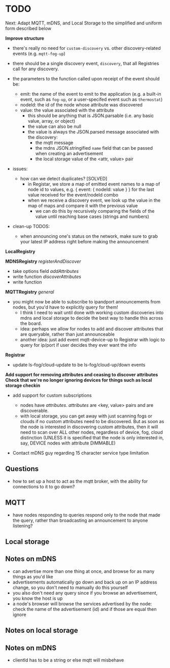 # TODO

Next: Adapt MQTT, mDNS, and Local Storage to the simplified and uniform form described below

**Improve structure**
- there's really no need for `custom-discovery` vs. other discovery-related events (e.g. `mqtt-fog-up`)
- there should be a single discovery event, `discovery`, that all Registries call for any discovery.
- the parameters to the function called upon receipt of the event should be:
    - emit: the name of the event to emit to the application (e.g. a built-in event, such as `fog-up`, or a user-specifed event such as `thermostat`)
    - nodeId: the id of the node whose attribute was discovered
    - value: the value associated with the attribute
        - this should be anything that is JSON.parsable (i.e. any basic value, array, or object)
        - the value can also be null
        - the value is always the JSON.parsed message associated with the discovery:
            - the mqtt message
            - the mdns JSON.stringified `name` field that can be passed when creating an advertisement
            - the local storage value of the <attr, value> pair

- issues:
    - how can we detect duplicates? [SOLVED]
        - in Registar, we store a map of emitted event names to a map of node id to values, e.g.
            {
                event: {
                    nodeId: value
                }
            }
          for the last value received for the event/nodeId combo
        - when we receive a discovery event, we look up the value in the map of maps and compare it with the previous value
            - we can do this by recursively comparing the fields of the value until reaching base cases (strings and numbers)

- clean-up TODOS:
    - when announcing one's status on the network, make sure to grab your latest IP address right before making the announcement

**LocalRegistry**

**MDNSRegistry**
*registerAndDiscover*
- take options field
*addAttributes*
- write function
*discoverAttributes*
- write function

**MQTTRegistry**
*general*
- you might now be able to subscribe to ipandport announcements from nodes, but you'd have to explicitly query for them!
    - I think I need to wait until done with working custom discoveries into mdns and local storage to decide the best way to handle this across the board.
    - idea: perhaps we allow for nodes to add and discover attributes that are queryable, rather than just announceable
    - another idea: just add event mqtt-device-up to Registrar with logic to query for ip/port if user decides they ever want the info

**Registrar**
- update ls-fog/cloud-update to be ls-fog/cloud-up/down events

**Add support for removing attributes and ceasing to discover attributes**
**Check that we're no longer ignoring devices for things such as local storage checkin**

- add support for custom subscriptions
    - nodes have _attributes_. _attributes_ are <key, value> pairs and are discoverable.
    - with local storage, you can get away with just scanning fogs or clouds if no custom attributes need to be discovered. But as soon as the node is interested in discovering custom attributes, then it will need to scan over ALL other nodes, regardless of device, fog, cloud distinction (UNLESS it is specified that the node is only interested in, say, DEVICE nodes with attribute DIMMABLE)

- Contact mDNS guy regarding 15 character service type limitation

## Questions
- how to set up a host to act as the mqtt broker, with the ability for connections to it to go down?

## MQTT
- have nodes responding to queries respond only to the node that made the query, rather than broadcasting an announcement to anyone listening?

## Local storage

## Notes on mDNS
- can advertise more than one thing at once, and browse for as many things as you'd like
- advertisements automatically go down and back up on an IP address change, so you don't need to manually do this yourself
- you also don't need any query since if you browse an advertisement, you know the host is up
- a node's browser will browse the services advertised by the node: check the name of the advertisement (id) and if those are equal then ignore

## Notes on local storage

## Notes on mDNS
- clientId has to be a string or else mqtt will misbehave
